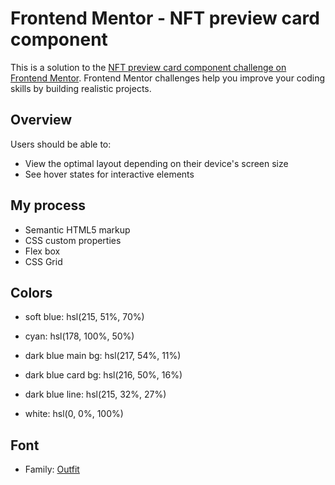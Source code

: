 # Frontend Mentor - NFT preview card component 

This is a solution to the [NFT preview card component challenge on Frontend Mentor](https://www.frontendmentor.io/challenges/nft-preview-card-component-SbdUL_w0U). Frontend Mentor challenges help you improve your coding skills by building realistic projects. 



## Overview

Users should be able to:

- View the optimal layout depending on their device's screen size
- See hover states for interactive elements

## My process

- Semantic HTML5 markup
- CSS custom properties
- Flex box
- CSS Grid


## Colors

 - soft blue: hsl(215, 51%, 70%)
 - cyan: hsl(178, 100%, 50%)

 - dark blue main bg: hsl(217, 54%, 11%)
 - dark blue card bg: hsl(216, 50%, 16%)
 - dark blue line: hsl(215, 32%, 27%)

 - white: hsl(0, 0%, 100%)



## Font

 - Family: [Outfit](https://fonts.google.com/specimen/Outfit)
